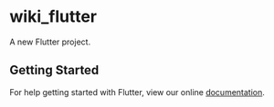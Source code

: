 # wiki_flutter

A new Flutter project.

## Getting Started

For help getting started with Flutter, view our online
[documentation](http://flutter.io/).
